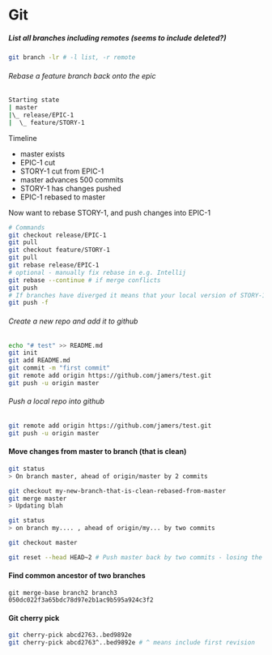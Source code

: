 # Git

##### List all branches including remotes (seems to include deleted?)
```bash
git branch -lr # -l list, -r remote
```

###### Rebase a feature branch back onto the epic
```bash
Starting state
| master
|\_ release/EPIC-1
|  \_ feature/STORY-1
```
Timeline
- master exists
- EPIC-1 cut
- STORY-1 cut from EPIC-1
- master advances 500 commits
- STORY-1 has changes pushed
- EPIC-1 rebased to master

Now want to rebase STORY-1, and push changes into EPIC-1
```bash
# Commands
git checkout release/EPIC-1
git pull
git checkout feature/STORY-1
git pull
git rebase release/EPIC-1
# optional - manually fix rebase in e.g. Intellij
git rebase --continue # if merge conflicts
git push
# If branches have diverged it means that your local version of STORY-1 changes are different to the repo, because it has been rebased
git push -f
```

###### Create a new repo and add it to github
```bash
echo "# test" >> README.md
git init
git add README.md
git commit -m "first commit"
git remote add origin https://github.com/jamers/test.git
git push -u origin master
```
###### Push a local repo into github
```bash
git remote add origin https://github.com/jamers/test.git
git push -u origin master
```

#### Move changes from master to branch (that is clean)
```bash
git status
> On branch master, ahead of origin/master by 2 commits

git checkout my-new-branch-that-is-clean-rebased-from-master
git merge master
> Updating blah

git status
> on branch my.... , ahead of origin/my... by two commits

git checkout master

git reset --head HEAD~2 # Push master back by two commits - losing the work
```
#### Find common ancestor of two branches
```
git merge-base branch2 branch3
050dc022f3a65bdc78d97e2b1ac9b595a924c3f2
```

#### Git cherry pick
````bash
git cherry-pick abcd2763..bed9892e
git cherry-pick abcd2763^..bed9892e # ^ means include first revision
````
